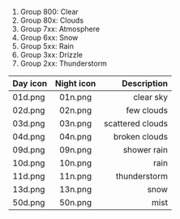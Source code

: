 1. Group 800: Clear
1. Group 80x: Clouds
1. Group 7xx: Atmosphere
1. Group 6xx: Snow
1. Group 5xx: Rain
1. Group 3xx: Drizzle
1. Group 2xx: Thunderstorm


|Day icon |	Night icon | Description|
|:-------- | :----------: | -----------:|
|01d.png | 01n.png | clear sky|
|02d.png | 02n.png | few clouds|
|03d.png | 03n.png | scattered clouds|
|04d.png | 04n.png | broken clouds|
|09d.png | 09n.png | shower rain|
|10d.png | 10n.png | rain|
|11d.png | 11n.png | thunderstorm|
|13d.png | 13n.png | snow|
|50d.png | 50n.png | mist|